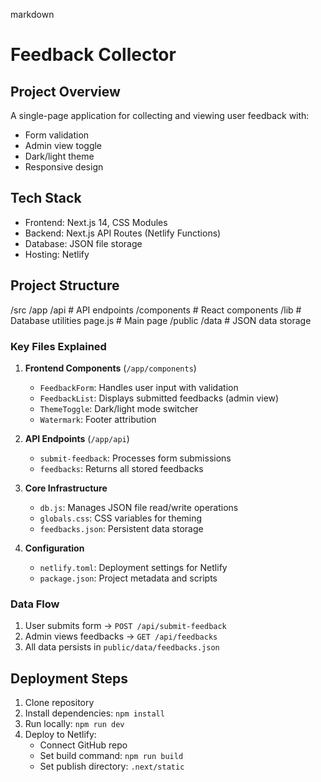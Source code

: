 markdown
# Feedback Collector

## Project Overview
A single-page application for collecting and viewing user feedback with:
- Form validation
- Admin view toggle
- Dark/light theme
- Responsive design

## Tech Stack
- Frontend: Next.js 14, CSS Modules
- Backend: Next.js API Routes (Netlify Functions)
- Database: JSON file storage
- Hosting: Netlify

## Project Structure
/src
/app
/api # API endpoints
/components # React components
/lib # Database utilities
page.js # Main page
/public
/data # JSON data storage

### Key Files Explained

1. **Frontend Components** (`/app/components`)
   - `FeedbackForm`: Handles user input with validation
   - `FeedbackList`: Displays submitted feedbacks (admin view)
   - `ThemeToggle`: Dark/light mode switcher
   - `Watermark`: Footer attribution

2. **API Endpoints** (`/app/api`)
   - `submit-feedback`: Processes form submissions
   - `feedbacks`: Returns all stored feedbacks

3. **Core Infrastructure**
   - `db.js`: Manages JSON file read/write operations
   - `globals.css`: CSS variables for theming
   - `feedbacks.json`: Persistent data storage

4. **Configuration**
   - `netlify.toml`: Deployment settings for Netlify
   - `package.json`: Project metadata and scripts

### Data Flow
1. User submits form → `POST /api/submit-feedback`
2. Admin views feedbacks → `GET /api/feedbacks`
3. All data persists in `public/data/feedbacks.json`

## Deployment Steps
1. Clone repository
2. Install dependencies: `npm install`
3. Run locally: `npm run dev`
4. Deploy to Netlify:
   - Connect GitHub repo
   - Set build command: `npm run build`
   - Set publish directory: `.next/static`
